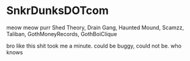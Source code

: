 # SnkrDunksDOTcom
meow meow purr Shed Theory, Drain Gang, Haunted Mound, Scamzz, Taliban, GothMoneyRecords, GothBoiClique

bro like this shit took me a minute.
could be buggy, could not be. who knows

